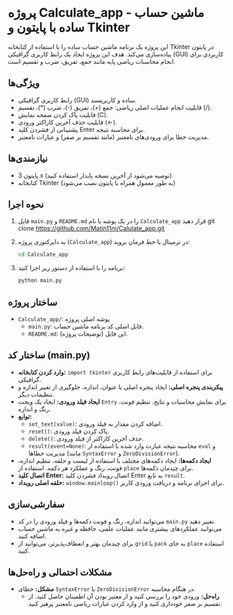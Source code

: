 # پروژه Calculate_app - ماشین حساب ساده با پایتون و Tkinter

این پروژه یک برنامه ماشین حساب ساده را با استفاده از کتابخانه Tkinter در پایتون پیاده‌سازی می‌کند. هدف این پروژه ایجاد یک رابط کاربری گرافیکی (GUI) کاربردی برای انجام محاسبات ریاضی پایه مانند جمع، تفریق، ضرب و تقسیم است.

## ویژگی‌ها

*   رابط کاربری گرافیکی (GUI) ساده و کاربرپسند.
*   قابلیت انجام عملیات اصلی ریاضی: جمع (+)، تفریق (-)، ضرب (*)، تقسیم (/).
*   قابلیت پاک کردن صفحه نمایش (C).
*   قابلیت حذف آخرین کاراکتر ورودی (←).
*   پشتیبانی از فشردن کلید Enter برای محاسبه نتیجه.
*   مدیریت خطا برای ورودی‌های نامعتبر (مانند تقسیم بر صفر) و عبارات نامعتبر.

## نیازمندی‌ها

*   پایتون 3.x (توصیه می‌شود از آخرین نسخه پایدار استفاده کنید)
*   کتابخانه Tkinter (به طور معمول همراه با پایتون نصب می‌شود)

## نحوه اجرا

1.  فایل `main.py` و `README.md` را در یک پوشه با نام `Calculate_app` قرار دهید git clone https://github.com/Matin11m/Calulate_app.git
2.  به دایرکتوری پروژه (`Calculate_app`) در ترمینال یا خط فرمان بروید:

    ```bash
    cd Calculate_app
    ```

3.  برنامه را با استفاده از دستور زیر اجرا کنید:

    ```bash
    python main.py
    ```

## ساختار پروژه

*   `Calculate_app/`: پوشه اصلی پروژه
    *   `main.py`: فایل اصلی کد برنامه ماشین حساب.
    *   `README.md`: این فایل (توضیحات پروژه).



## ساختار کد (main.py)

*   **وارد کردن کتابخانه:** `import tkinter` برای استفاده از قابلیت‌های رابط کاربری گرافیکی.
*   **پیکربندی پنجره اصلی:** ایجاد پنجره اصلی با عنوان، اندازه، جلوگیری از تغییر اندازه و تنظیمات دیگر.
*   **ایجاد فیلد ورودی:** ایجاد یک ویجت `Entry` برای نمایش محاسبات و نتایج. تنظیم فونت، رنگ و اندازه.
*   **توابع:**
    *   `set_text(value)`: اضافه کردن مقدار به فیلد ورودی.
    *   `reset()`: پاک کردن فیلد ورودی.
    *   `delete()`: حذف آخرین کاراکتر از فیلد ورودی.
    *   `result(event=None)`: محاسبه نتیجه عبارت وارد شده با استفاده از `eval` و مدیریت خطاها (مانند `SyntaxError` و `ZeroDivisionError`).
*   **ایجاد دکمه‌ها:** ایجاد دکمه‌های مختلف با استفاده از لیست و حلقه. تنظیم اندازه، فونت، رنگ و عملکرد هر دکمه. استفاده از `place` برای چیدمان دکمه‌ها.
*   **اتصال کلید Enter:** اتصال رویداد فشردن کلید Enter به تابع `result`.
*   **حلقه اصلی رویداد:** `window.mainloop()` برای اجرای برنامه و دریافت ورودی کاربر.

## سفارشی‌سازی

*   می‌توانید اندازه، رنگ و فونت دکمه‌ها و فیلد ورودی را در کد `main.py` تغییر دهید.
*   می‌توانید عملکردهای بیشتری مانند عملیات علمی، حافظه و غیره به ماشین حساب اضافه کنید.
*   برای چیدمان بهتر و انعطاف‌پذیرتر، می‌توانید از `grid` یا `pack` به جای `place` استفاده کنید.

## مشکلات احتمالی و راه‌حل‌ها

*   **مشکل:** خطای `SyntaxError` یا `ZeroDivisionError` در هنگام محاسبه.
    *   **راه‌حل:** ورودی خود را بررسی کنید و از معتبر بودن آن اطمینان حاصل کنید. از تقسیم بر صفر خودداری کنید و از وارد کردن عبارات ریاضی نامعتبر پرهیز کنید.
